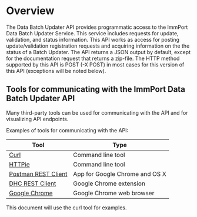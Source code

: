 # Overview

The Data Batch Updater API provides programmatic access to the ImmPort Data
Batch Updater Service. This service includes requests for update,
validation, and status information.  This API works as access for posting
update/validation registration requests and acquiring information on the the
status of a Batch Updater. The API returns a JSON output by default, except for
the documentation request that returns a zip-file.  The HTTP method supported by
this API is POST (-X POST) in most cases for this version of this API
(exceptions will be noted below).

## Tools for communicating with the ImmPort Data Batch Updater API

Many third-party tools can be used for communicating with the API and for
visualizing API endpoints.

Examples of tools for communicating with the API:

| Tool      | Type   |
| ------------- |-------------|
| [Curl](http://curl.haxx.se/docs/manpage.html) | Command line tool |
| [HTTPie](http://httpie.org) | Command line tool |
| [Postman REST Client](http://www.getpostman.com/) | App for Google Chrome and OS X |
| [DHC REST Client](http://restlet.com/products/dhc/) | Google Chrome extension |
| [Google Chrome](http://www.google.com/chrome/) | Google Chrome web browser |

This document will use the curl tool for examples.